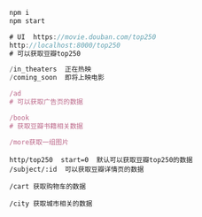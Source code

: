 ```js
npm i 
npm start
```



```js
# UI  https://movie.douban.com/top250
http://localhost:8000/top250
# 可以获取豆瓣top250

/in_theaters  正在热映
/coming_soon  即将上映电影
```

```js
/ad
# 可以获取广告页的数据
```

```js
/book
# 获取豆瓣书籍相关数据
```

```js
/more获取一组图片
```

```
http/top250  start=0  默认可以获取豆瓣top250的数据
/subject/:id  可以获取豆瓣详情页的数据
```

```
/cart 获取购物车的数据
```

```
/city 获取城市相关的数据
```

